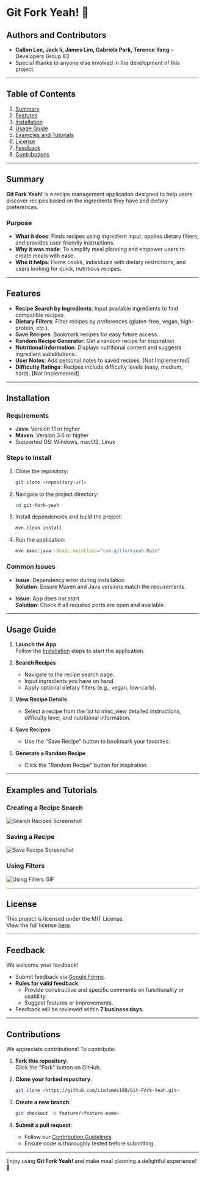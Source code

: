 # **Git Fork Yeah!** 🍴

## Authors and Contributors

- **Callon Lee, Jack li, James Lim, Gabriela Park, Terence Yang** – Developers Group 83
- Special thanks to anyone else involved in the development of this project.

---

## **Table of Contents**

1. [Summary](#summary)
2. [Features](#features)
3. [Installation](#installation)
4. [Usage Guide](#usage-guide)
5. [Examples and Tutorials](#examples-and-tutorials)
6. [License](#license)
7. [Feedback](#feedback)
8. [Contributions](#contributions)

---

## **Summary**

**Git Fork Yeah!** is a recipe management application designed to help users discover recipes based on the ingredients they have and dietary preferences.

### **Purpose**

- **What it does**: Finds recipes using ingredient input, applies dietary filters, and provides user-friendly instructions.
- **Why it was made**: To simplify meal planning and empower users to create meals with ease.
- **Who it helps**: Home cooks, individuals with dietary restrictions, and users looking for quick, nutritious recipes.

---

## **Features**

- **Recipe Search by Ingredients**: Input available ingredients to find compatible recipes.
- **Dietary Filters**: Filter recipes by preferences (gluten-free, vegan, high-protein, etc.).
- **Save Recipes**: Bookmark recipes for easy future access.
- **Random Recipe Generator**: Get a random recipe for inspiration.
- **Nutritional Information**: Displays nutritional content and suggests ingredient substitutions.
- **User Notes**: Add personal notes to saved recipes. [Not Implemented]
- **Difficulty Ratings**: Recipes include difficulty levels (easy, medium, hard). [Not Implemented]

---

## **Installation**

### **Requirements**

- **Java**: Version 11 or higher
- **Maven**: Version 3.6 or higher
- Supported OS: Windows, macOS, Linux

### **Steps to Install**

1. Clone the repository:
   ```bash
   git clone <repository-url>
   ```
2. Navigate to the project directory:
   ```bash
   cd git-fork-yeah
   ```
3. Install dependencies and build the project:
   ```bash
   mvn clean install
   ```
4. Run the application:
   ```bash
   mvn exec:java -Dexec.mainClass="com.gitforkyeah.Main"
   ```

### **Common Issues**

- **Issue**: Dependency error during installation  
  **Solution**: Ensure Maven and Java versions match the requirements.

- **Issue**: App does not start  
  **Solution**: Check if all required ports are open and available.

---

## **Usage Guide**

1. **Launch the App**  
   Follow the [Installation](#installation) steps to start the application.

2. **Search Recipes**
    - Navigate to the recipe search page.
    - Input ingredients you have on hand.
    - Apply optional dietary filters (e.g., vegan, low-carb).

3. **View Recipe Details**
    - Select a recipe from the list to misc_view detailed instructions, difficulty level, and nutritional information.

4. **Save Recipes**
    - Use the "Save Recipe" button to bookmark your favorites.

5. **Generate a Random Recipe**
    - Click the "Random Recipe" button for inspiration.

---

## **Examples and Tutorials**

### **Creating a Recipe Search**
![Search Recipes Screenshot](https://github.com/LimJames180/Git-Fork-Yeah/blob/main/Screenshot%202024-12-02%20at%203.29.11%E2%80%AFAM.png?raw=true)

### **Saving a Recipe**
![Save Recipe Screenshot](https://github.com/LimJames180/Git-Fork-Yeah/blob/main/Screenshot%202024-12-02%20at%203.29.55%E2%80%AFAM.png?raw=true)

### **Using Filters**
![Using Filters GIF](https://github.com/LimJames180/Git-Fork-Yeah/blob/main/Screenshot%202024-12-02%20at%203.30.42%E2%80%AFAM.png?raw=true)

---

## **License**

This project is licensed under the MIT License.  
View the full license [here](LICENSE).

---

## **Feedback**

We welcome your feedback!
- Submit feedback via [Google Forms](https://forms.gle/6HFBagkg5rqGGuoN6).
- **Rules for valid feedback**:
    - Provide constructive and specific comments on functionality or usability.
    - Suggest features or improvements.
- Feedback will be reviewed within **7 business days**.

---

## **Contributions**

We appreciate contributions! To contribute:

1. **Fork this repository**:  
   Click the "Fork" button on GitHub.

2. **Clone your forked repository**:
   ```bash
   git clone <https://github.com/LimJames180/Git-Fork-Yeah.git>
   ```

3. **Create a new branch**:
   ```bash
   git checkout -b feature/<feature-name>
   ```

4. **Submit a pull request**:
    - Follow our [Contribution Guidelines]().
    - Ensure code is thoroughly tested before submitting.

---


Enjoy using **Git Fork Yeah!** and make meal planning a delightful experience! 🎉

